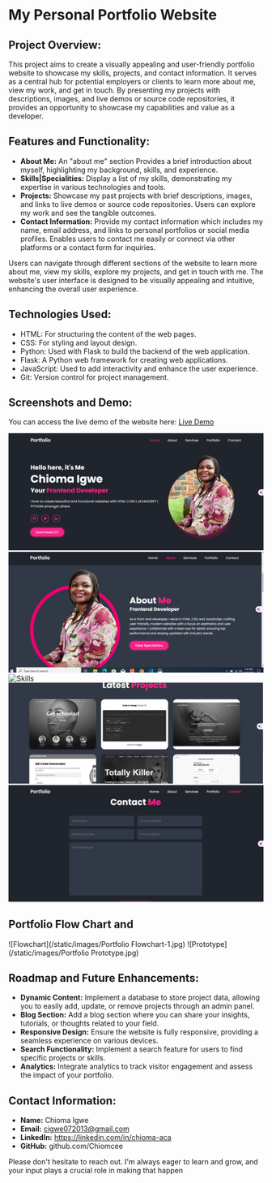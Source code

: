 # My Personal Portfolio Website

## Project Overview:
This project aims to create a visually appealing and user-friendly portfolio website to showcase my skills, projects, and contact information. It serves as a central hub for potential employers or clients to learn more about me, view my work, and get in touch. By presenting my projects with descriptions, images, and live demos or source code repositories, it provides an opportunity to showcase my capabilities and value as a developer.

## Features and Functionality:
- **About Me:** An "about me" section Provides a brief introduction about myself, highlighting my background, skills, and experience.
- **Skills|Specialities:** Display a list of my skills, demonstrating my expertise in various technologies and tools.
- **Projects:** Showcase my past projects with brief descriptions, images, and links to live demos or source code repositories. Users can explore my work and see the tangible outcomes.
- **Contact Information:** Provide my contact information which  includes my name, email address, and links to personal portfolios or social media profiles. Enables users to contact me easily or connect via other platforms or a contact form for inquiries.

Users can navigate through different sections of the website to learn more about me, view my skills, explore my projects, and get in touch with me. The website's user interface is designed to be visually appealing and intuitive, enhancing the overall user experience.

## Technologies Used:
- HTML: For structuring the content of the web pages.
- CSS: For styling and layout design.
- Python: Used with Flask to build the backend of the web application.
- Flask: A Python web framework for creating web applications.
- JavaScript: Used to add interactivity and enhance the user experience.
- Git: Version control for project management.

## Screenshots and  Demo:
You can access the live demo of the website here: [Live Demo](https://drive.google.com/file/d/19ZDhqW5dMy2ircAy34KID3FHk5r_YM0N/view?usp=sharing)

![Homepage](/static/images/myportfolio-page.jpg)
![About](/static/images/myportfolio-about.jpg)
![Skills](/images/myportfolio-skills.jpg)
![Projects](/static/images/myportfolio-projects.jpg)
![Contact](/static/images/myportfolio-contactme.jpg)

## Portfolio Flow Chart and 
![Flowchart](/static/images/Portfolio Flowchart-1.jpg)
![Prototype](/static/images/Portfolio Prototype.jpg)

## Roadmap and Future Enhancements:
- **Dynamic Content:** Implement a database to store project data, allowing you to easily add, update, or remove projects through an admin panel.
- **Blog Section:** Add a blog section where you can share your insights, tutorials, or thoughts related to your field.
- **Responsive Design:** Ensure the website is fully responsive, providing a seamless experience on various devices.
- **Search Functionality:** Implement a search feature for users to find specific projects or skills.
- **Analytics:** Integrate analytics to track visitor engagement and assess the impact of your portfolio.

## Contact Information:
- **Name:** Chioma Igwe
- **Email:** cigwe072013@gmail.com
- **LinkedIn:** https://linkedin.com/in/chioma-aca
- **GitHub:** github.com/Chiomcee
 
 Please don't hesitate to reach out. I'm always eager to learn and grow, and your input plays a crucial role in making that happen 